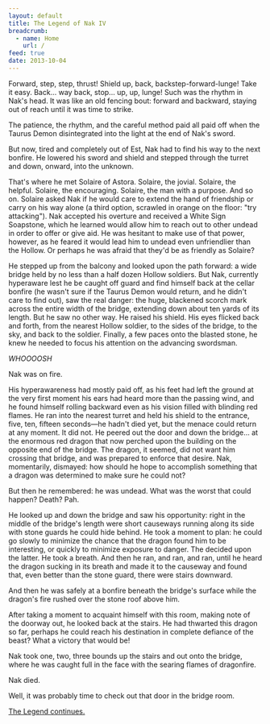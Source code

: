 ```yaml
---
layout: default
title: The Legend of Nak IV
breadcrumb:
  - name: Home
    url: /
feed: true
date: 2013-10-04
---
```

Forward, step, step, thrust!  Shield up, back, backstep-forward-lunge!  Take it easy.  Back... way back, stop... up, up, lunge!  Such was the rhythm in Nak's head.  It was like an old fencing bout: forward and backward, staying out of reach until it was time to strike.

The patience, the rhythm, and the careful method paid all paid off when the Taurus Demon disintegrated into the light at the end of Nak's sword.

But now, tired and completely out of Est, Nak had to find his way to the next bonfire.  He lowered his sword and shield and stepped through the turret and down, onward, into the unknown.

That's where he met Solaire of Astora.  Solaire, the jovial.  Solaire, the helpful.  Solaire, the encouraging.  Solaire, the man with a purpose.  And so on.  Solaire asked Nak if he would care to extend the hand of friendship or carry on his way alone (a third option, scrawled in orange on the floor: "try attacking").  Nak accepted his overture and received a White Sign Soapstone, which he learned would allow him to reach out to other undead in order to offer or give aid.  He was hesitant to make use of that power, however, as he feared it would lead him to undead even unfriendlier than the Hollow.  Or perhaps he was afraid that they'd be as friendly as Solaire?

He stepped up from the balcony and looked upon the path forward: a wide bridge held by no less than a half dozen Hollow soldiers.  But Nak, currently hyperaware lest he be caught off guard and find himself back at the cellar bonfire (he wasn't sure if the Taurus Demon would return, and he didn't care to find out), saw the real danger: the huge, blackened scorch mark across the entire width of the bridge, extending down about ten yards of its length.  But he saw no other way.  He raised his shield.  His eyes flicked back and forth, from the nearest Hollow soldier, to the sides of the bridge, to the sky, and back to the soldier.  Finally, a few paces onto the blasted stone, he knew he needed to focus his attention on the advancing swordsman.

*WHOOOOSH*

Nak was on fire.

His hyperawareness had mostly paid off, as his feet had left the ground at the very first moment his ears had heard more than the passing wind, and he found himself rolling backward even as his vision filled with blinding red flames.  He ran into the nearest turret and held his shield to the entrance, five, ten, fifteen seconds—he hadn't died yet, but the menace could return at any moment.  It did not.  He peered out the door and down the bridge... at the enormous red dragon that now perched upon the building on the opposite end of the bridge.  The dragon, it seemed, did not want him crossing that bridge, and was prepared to enforce that desire.  Nak, momentarily, dismayed: how should he hope to accomplish something that a dragon was determined to make sure he could not?

But then he remembered: he was undead.  What was the worst that could happen?  Death?  Pah.

He looked up and down the bridge and saw his opportunity: right in the middle of the bridge's length were short causeways running along its side with stone guards he could hide behind.  He took a moment to plan: he could go slowly to minimize the chance that the dragon found him to be interesting, or quickly to minimize exposure to danger.  The decided upon the latter.  He took a breath.  And then he ran, and ran, and ran, until he heard the dragon sucking in its breath and made it to the causeway and found that, even better than the stone guard, there were stairs downward.

And then he was safely at a bonfire beneath the bridge's surface while the dragon's fire rushed over the stone roof above him.

After taking a moment to acquaint himself with this room, making note of the doorway out, he looked back at the stairs.  He had thwarted this dragon so far, perhaps he could reach his destination in complete defiance of the beast?  What a victory that would be!

Nak took one, two, three bounds up the stairs and out onto the bridge, where he was caught full in the face with the searing flames of dragonfire.

Nak died.

Well, it was probably time to check out that door in the bridge room.

[The Legend continues.](nak-5.html)

